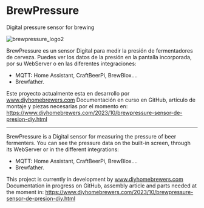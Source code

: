 # BrewPressure
Digital pressure sensor for brewing

![brewpressure_logo2](https://github.com/diyhomebrewers/BrewPressure/assets/77629780/6cbe0acb-acbf-49c6-94a3-d1fbb9923ab1)


BrewPressure es un sensor Digital para medir la presión de fermentadores de cerveza.
Puedes ver los datos de la presión en la pantalla incorporada, por su WebServer o en las diferentes integraciones:
- MQTT: Home Assistant, CraftBeerPi, BrewBlox....
- Brewfather.


Este proyecto actualmente esta en desarrollo por www.diyhomebrewers.com
Documentación en curso en GitHub, artículo de montaje y piezas necesarias por el momento en:
https://www.diyhomebrewers.com/2023/10/brewpressure-sensor-de-presion-diy.html

__________________________________________________________

BrewPressure is a Digital sensor for measuring the pressure of beer fermenters.
You can see the pressure data on the built-in screen, through its WebServer or in the different integrations:
- MQTT: Home Assistant, CraftBeerPi, BrewBlox....
- Brewfather.


This project is currently in development by www.diyhomebrewers.com
Documentation in progress on GitHub, assembly article and parts needed at the moment in:
https://www.diyhomebrewers.com/2023/10/brewpressure-sensor-de-presion-diy.html
